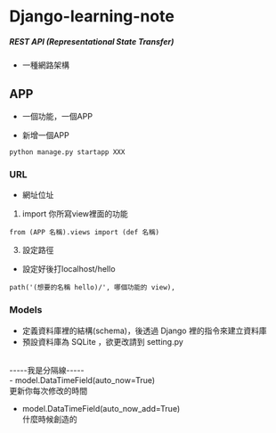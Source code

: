 # Django-learning-note

##### REST API (Representational State Transfer)
- 一種網路架構

## APP
- 一個功能，一個APP

- 新增一個APP
```
python manage.py startapp XXX
```

### URL
- 網址位址
1. import 你所寫view裡面的功能
```
from (APP 名稱).views import (def 名稱)
```
3. 設定路徑
- 設定好後打localhost/hello
```
path('(想要的名稱 hello)/', 哪個功能的 view),
```

### Models
- 定義資料庫裡的結構(schema)，後透過 Django 裡的指令來建立資料庫
- 預設資料庫為 SQLite ，欲更改請到 setting.py
</br>
-----我是分隔線-----
</br>
- model.DataTimeField(auto_now=True)
</br>更新你每次修改的時間</br>

- model.DataTimeField(auto_now_add=True)
</br>什麼時候創造的</br>
